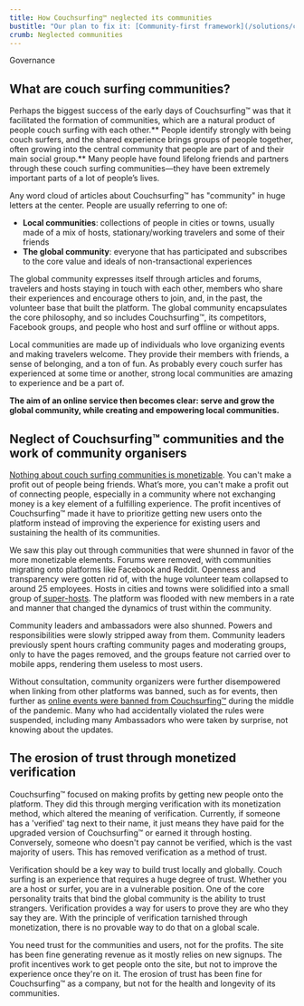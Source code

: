 ```yaml
---
title: How Couchsurfing™ neglected its communities
bustitle: "Our plan to fix it: [Community-first framework](/solutions/communities-and-trust)"
crumb: Neglected communities
---
```


<span class="tag is-success is-large">Governance</span>

## What are couch surfing communities?

Perhaps the biggest success of the early days of Couchsurfing™ was that it facilitated the formation of communities, which are a natural product of people couch surfing with each other.** People identify strongly with being couch surfers, and the shared experience brings groups of people together, often growing into the central community that people are part of and their main social group.** Many people have found lifelong friends and partners through these couch surfing communities—they have been extremely important parts of a lot of people’s lives.

Any word cloud of articles about Couchsurfing™ has "community" in huge letters at the center. People are usually referring to one of:

* **Local communities**: collections of people in cities or towns, usually made of a mix of hosts, stationary/working travelers and some of their friends
* **The global community**: everyone that has participated and subscribes to the core value and ideals of non-transactional experiences

The global community expresses itself through articles and forums, travelers and hosts staying in touch with each other, members who share their experiences and encourage others to join, and, in the past, the volunteer base that built the platform. The global community encapsulates the core philosophy, and so includes Couchsurfing™, its competitors, Facebook groups, and people who host and surf offline or without apps.

Local communities are made up of individuals who love organizing events and making travelers welcome. They provide their members with friends, a sense of belonging, and a ton of fun. As probably every couch surfer has experienced at some time or another, strong local communities are amazing to experience and be a part of.

**The aim of an online service then becomes clear: serve and grow the global community, while creating and empowering local communities.**

## Neglect of Couchsurfing™ communities and the work of community organisers

[Nothing about couch surfing communities is monetizable](https://couchers.org/issues/profit-and-incentives/). You can't make a profit out of people being friends. What’s more, you can't make a profit out of connecting people, especially in a community where not exchanging money is a key element of a fulfilling experience. The profit incentives of Couchsurfing™ made it have to prioritize getting new users onto the platform instead of improving the experience for existing users and sustaining the health of its communities.

We saw this play out through communities that were shunned in favor of the more monetizable elements. Forums were removed, with communities migrating onto platforms like Facebook and Reddit. Openness and transparency were gotten rid of, with the huge volunteer team collapsed to around 25 employees. Hosts in cities and towns were solidified into a small group of[ super-hosts](https://couchers.org/issues/host-matching). The platform was flooded with new members in a rate and manner that changed the dynamics of trust within the community.

Community leaders and ambassadors were also shunned. Powers and responsibilities were slowly stripped away from them. Community leaders previously spent hours crafting community pages and moderating groups, only to have the pages removed, and the groups feature not carried over to mobile apps, rendering them useless to most users. 

Without consultation, community organizers were further disempowered when linking from other platforms was banned, such as for events, then further as [online events were banned from Couchsurfing™](https://couchers.org/blog/2021/03/25/couch-surfing-online-events-community/) during the middle of the pandemic. Many who had accidentally violated the rules were suspended, including many Ambassadors who were taken by surprise, not knowing about the updates.

## The erosion of trust through monetized verification

Couchsurfing™ focused on making profits by getting new people onto the platform. They did this through merging verification with its monetization method, which altered the meaning of verification. Currently, if someone has a 'verified' tag next to their name, it just means they have paid for the upgraded version of Couchsurfing™ or earned it through hosting. Conversely, someone who doesn't pay cannot be verified, which is the vast majority of users. This has removed verification as a method of trust.

Verification should be a key way to build trust locally and globally. Couch surfing is an experience that requires a huge degree of trust. Whether you are a host or surfer, you are in a vulnerable position. One of the core personality traits that bind the global community is the ability to trust strangers. Verification provides a way for users to prove they are who they say they are. With the principle of verification tarnished through monetization, there is no provable way to do that on a global scale.

You need trust for the communities and users, not for the profits. The site has been fine generating revenue as it mostly relies on new signups. The profit incentives work to get people onto the site, but not to improve the experience once they're on it. The erosion of trust has been fine for Couchsurfing™ as a company, but not for the health and longevity of its communities.
